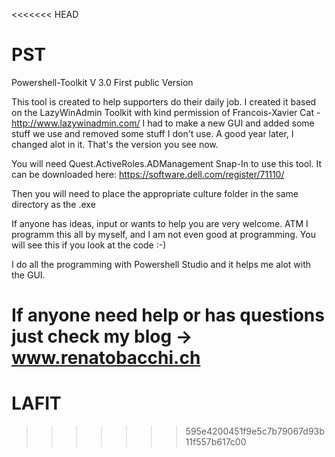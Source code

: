 <<<<<<< HEAD
# PST
Powershell-Toolkit V 3.0
First public Version

This tool is created to help supporters do their daily job. I created it based on the LazyWinAdmin Toolkit with kind permission
of Francois-Xavier Cat - http://www.lazywinadmin.com/
I had to make a new GUI and added some stuff we use and removed some stuff I don't use.
A good year later, I changed alot in it. That's the version you see now.

You will need Quest.ActiveRoles.ADManagement Snap-In to use this tool. It can be downloaded here: https://software.dell.com/register/71110/

Then you will need to place the appropriate culture folder in the same directory as the .exe

If anyone has ideas, input or wants to help you are very welcome. ATM I programm this all by myself, and I am not even good at
programming. You will see this if you look at the code :-)

I do all the programming with Powershell Studio and it helps me alot with the GUI.

If anyone need help or has questions just check my blog -> www.renatobacchi.ch
=======
# LAFIT
>>>>>>> 595e4200451f9e5c7b79067d93b11f557b617c00
